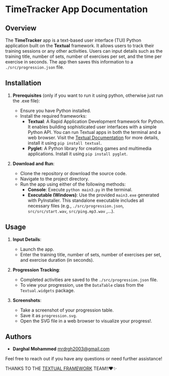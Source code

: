 # TimeTracker App Documentation

## Overview

The **TimeTracker** app is a text-based user interface (TUI) Python application built on the **Textual** framework. It allows users to track their training sessions or any other activities. Users can input details such as the training title, number of sets, number of exercises per set, and the time per exercise in seconds. The app then saves this information to a `./src/progression.json` file.

## Installation

1. **Prerequisites** (only if you want to run it using python, otherwise just run the .exe file):
    - Ensure you have Python installed.
    - Install the required frameworks:
        - **Textual**: A Rapid Application Development framework for Python. It enables building sophisticated user interfaces with a simple Python API. You can run Textual apps in both the terminal and a web browser. Visit the <a href="https://textual.textualize.io/guide/">Textual Documentation</a> for more details, install it using ```pip install textual```.
        - **Pyglet**: A Python library for creating games and multimedia applications. Install it using ```pip install pyglet```.

2. **Download and Run**:
    - Clone the repository or download the source code.
    - Navigate to the project directory.
    - Run the app using either of the following methods:
        - **Console**: Execute ```python main3.py``` in the terminal.
        - **Executable (Windows)**: Use the provided `main3.exe` generated with PyInstaller. This standalone executable includes all necessary files (e.g., `./src/progression.json`, `src/src/start.wav`, `src/ping.mp3.wav` ,...).

## Usage

1. **Input Details**:
    - Launch the app.
    - Enter the training title, number of sets, number of exercises per set, and exercise duration (in seconds).

2. **Progression Tracking**:
    - Completed activities are saved to the `./src/progression.json` file.
    - To view your progression, use the `DataTable` class from the `Textual.widgets` package.

3. **Screenshots**:
    - Take a screenshot of your progression table.
    - Save it as `progression.svg`.
    - Open the SVG file in a web browser to visualize your progress!.

## Authors

- **Darghal Mohammed** <mrdrgh2003@gmail.com>

Feel free to reach out if you have any questions or need further assistance!

THANKS TO THE <a href="https://textual.textualize.io/">TEXTUAL FRAMEWORK</a> TEAM!!❤️✨
